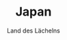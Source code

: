 ---
title: "Japan"
subtitle: "Land des Lächelns"
image: "japan-teaser"
link: "https://goo.gl/photos/ve8d4E53hE1TzXBaA"
---